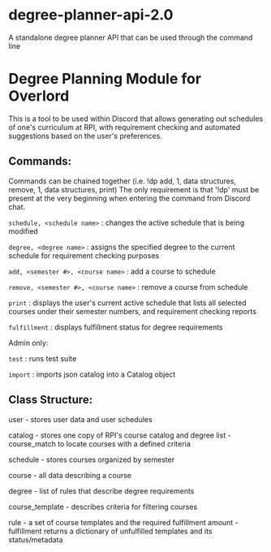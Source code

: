 # degree-planner-api-2.0
A standalone degree planner API that can be used through the command line

# Degree Planning Module for Overlord

This is a tool to be used within Discord that allows generating out schedules of one's curriculum at RPI, with requirement checking and automated suggestions based on the user's preferences.


## Commands:

Commands can be chained together (i.e. !dp add, 1, data structures, remove, 1, data structures, print)
The only requirement is that '!dp' must be present at the very beginning when entering the command from Discord chat.

`schedule, <schedule name>` : changes the active schedule that is being modified

`degree, <degree name>` : assigns the specified degree to the current schedule for requirement checking purposes

`add, <semester #>, <course name>` : add a course to schedule

`remove, <semester #>, <course name>` : remove a course from schedule

`print` : displays the user's current active schedule that lists all selected courses under their semester numbers, and requirement checking reports

`fulfillment` : displays fulfillment status for degree requirements

Admin only:

`test` : runs test suite

`import` : imports json catalog into a Catalog object


## Class Structure:

user 
    - stores user data and user schedules
    
catalog 
    - stores one copy of RPI's course catalog and degree list
    - course_match to locate courses with a defined criteria
    
schedule
    - stores courses organized by semester

course
    - all data describing a course
    
degree
    - list of rules that describe degree requirements

course_template
    - describes criteria for filtering courses
    
rule
    - a set of course templates and the required fulfillment amount
    - fulfillment returns a dictionary of unfulfilled templates and its status/metadata

